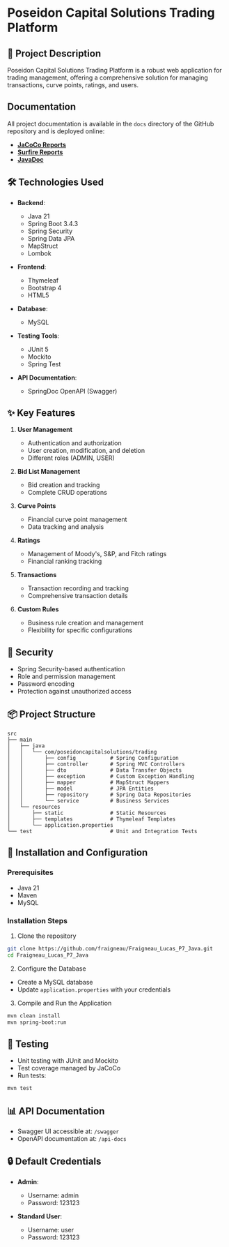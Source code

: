 # Poseidon Capital Solutions Trading Platform

## 🚀 Project Description

Poseidon Capital Solutions Trading Platform is a robust web application for trading management, offering a comprehensive solution for managing transactions, curve points, ratings, and users.

## Documentation

All project documentation is available in the `docs` directory of the GitHub repository and is deployed online:

- [**JaCoCo Reports**](https://fraigneau.github.io/Fraigneau_Lucas_P7_java/jacoco/)
- [**Surfire Reports**](https://fraigneau.github.io/Fraigneau_Lucas_P7_java/surefire/)
- [**JavaDoc**](https://fraigneau.github.io/Fraigneau_Lucas_P7_java/javadoc/)

## 🛠 Technologies Used

- **Backend**:
  - Java 21
  - Spring Boot 3.4.3
  - Spring Security
  - Spring Data JPA
  - MapStruct
  - Lombok

- **Frontend**:
  - Thymeleaf
  - Bootstrap 4
  - HTML5

- **Database**:
  - MySQL

- **Testing Tools**:
  - JUnit 5
  - Mockito
  - Spring Test

- **API Documentation**:
  - SpringDoc OpenAPI (Swagger)

## ✨ Key Features

1. **User Management**
   - Authentication and authorization
   - User creation, modification, and deletion
   - Different roles (ADMIN, USER)

2. **Bid List Management**
   - Bid creation and tracking
   - Complete CRUD operations

3. **Curve Points**
   - Financial curve point management
   - Data tracking and analysis

4. **Ratings**
   - Management of Moody's, S&P, and Fitch ratings
   - Financial ranking tracking

5. **Transactions**
   - Transaction recording and tracking
   - Comprehensive transaction details

6. **Custom Rules**
   - Business rule creation and management
   - Flexibility for specific configurations

## 🔐 Security

- Spring Security-based authentication
- Role and permission management
- Password encoding
- Protection against unauthorized access

## 📦 Project Structure

```
src
├── main
│   ├── java
│   │   └── com/poseidoncapitalsolutions/trading
│   │       ├── config           # Spring Configuration
│   │       ├── controller       # Spring MVC Controllers
│   │       ├── dto              # Data Transfer Objects
│   │       ├── exception        # Custom Exception Handling
│   │       ├── mapper           # MapStruct Mappers
│   │       ├── model            # JPA Entities
│   │       ├── repository       # Spring Data Repositories
│   │       └── service          # Business Services
│   └── resources
│       ├── static               # Static Resources
│       ├── templates            # Thymeleaf Templates
│       └── application.properties
└── test                         # Unit and Integration Tests
```

## 🚀 Installation and Configuration

### Prerequisites
- Java 21
- Maven
- MySQL

### Installation Steps

1. Clone the repository
```bash
git clone https://github.com/fraigneau/Fraigneau_Lucas_P7_Java.git
cd Fraigneau_Lucas_P7_Java
```

2. Configure the Database
- Create a MySQL database
- Update `application.properties` with your credentials

3. Compile and Run the Application
```bash
mvn clean install
mvn spring-boot:run
```

## 🧪 Testing

- Unit testing with JUnit and Mockito
- Test coverage managed by JaCoCo
- Run tests:
```bash
mvn test
```

## 📊 API Documentation

- Swagger UI accessible at: `/swagger`
- OpenAPI documentation at: `/api-docs`

## 🔒 Default Credentials

- **Admin**:
  - Username: admin
  - Password: 123123

- **Standard User**:
  - Username: user
  - Password: 123123